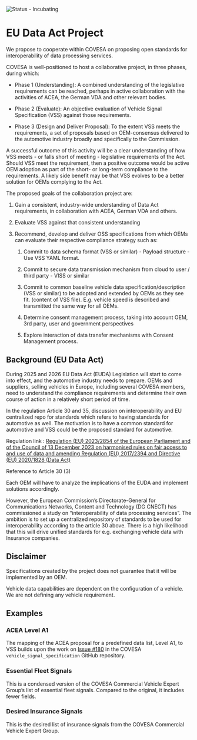 ![Status - Incubating](https://img.shields.io/static/v1?label=Status&message=Incubating&color=FEFF3A&style=for-the-badge)

# EU Data Act Project

We propose to cooperate within COVESA on proposing open standards for
interoperability of data processing services.

COVESA is well-positioned to host a collaborative project, in three
phases, during which:

* Phase 1 (Understanding): A combined understanding of the legislative
  requirements can be reached, perhaps in active collaboration with
  the activities of ACEA, the German VDA and other relevant bodies.

* Phase 2 (Evaluate): An objective evaluation of Vehicle Signal
  Specification (VSS) against those requirements.

* Phase 3 (Design and Deliver Proposal): To the extent VSS meets the
  requirements, a set of proposals based on OEM-consensus delivered to
  the automotive industry broadly and specifically to the Commission.

A successful outcome of this activity will be a clear understanding of
how VSS meets \- or falls short of meeting \- legislative requirements
of the Act. Should VSS meet the requirement, then a positive outcome
would be active OEM adoption as part of the short- or long-term
compliance to the requirements. A likely side benefit may be that VSS
evolves to be a better solution for OEMs complying to the Act.

The proposed goals of the collaboration project are:

1. Gain a consistent, industry-wide understanding of Data Act
requirements, in collaboration with ACEA, German VDA and others.

2. Evaluate VSS against that consistent understanding

3. Recommend, develop and deliver OSS specifications from which OEMs
can evaluate their respective compliance strategy such as:

   1. Commit to data schema format (VSS or similar) \- Payload
   structure \- Use VSS YAML format.

   2. Commit to secure data transmission mechanism from cloud to user
   / third party \- VISS or similar

   3. Commit to common baseline vehicle data specification/description
      (VSS or similar) to be adopted and extended by OEMs as they see
      fit. (content of VSS file).  E.g. vehicle speed is described and
      transmitted the same way for all OEMs.

   4. Determine consent management process, taking into account OEM,
   3rd party, user and government perspectives

   5. Explore interaction of data transfer mechanisms with Consent
   Management process.


## Background (EU Data Act)

During 2025 and 2026 EU Data Act (EUDA) Legislation will start to come
into effect, and the automotive industry needs to prepare. OEMs and
suppliers, selling vehicles in Europe, including several COVESA
members, need to understand the compliance requirements and determine
their own course of action in a relatively short period of time.

In the regulation Article 30 and 35, discussion on interoperability
and EU centralized repo for standards which refers to having standards
for automotive as well. The motivation is to have a common standard
for automotive and VSS could be the proposed standard for automotive.

Regulation link : [Regulation (EU) 2023/2854 of the European
Parliament and of the Council of 13 December 2023 on harmonised rules
on fair access to and use of data and amending Regulation (EU)
2017/2394 and Directive (EU) 2020/1828 (Data
Act)](https://eur-lex.europa.eu/legal-content/EN/TXT/PDF/?uri=OJ:L_202302854&qid=1711373839244)

Reference to Article 30 (3)

Each OEM will have to analyze the implications of the EUDA and
implement solutions accordingly.

However, the European Commission’s Directorate-General for
Communications Networks, Content and Technology (DG CNECT) has
commissioned a study on “interoperability of data processing
services”. The ambition is to set up a centralized repository of
standards to be used for interoperability according to the article 30
above. There is a high likelihood that this will drive unified
standards for e.g. exchanging vehicle data with Insurance companies.


## Disclaimer

Specifications created by the project does not guarantee that it will
be implemented by an OEM.

Vehicle data capabilities are dependent on the configuration of a
vehicle. We are not defining any vehicle requirement.


## Examples

### ACEA Level A1

The mapping of the ACEA proposal for a predefined data list, Level A1,
to VSS builds upon the work on [Issue
#180](https://github.com/COVESA/vehicle_signal_specification/issues/180)
in the COVESA `vehicle_signal_specification` GitHub repository.

### Essential Fleet Signals

This is a condensed version of the COVESA Commercial Vehicle Expert
Group’s list of essential fleet signals. Compared to the original, it
includes fewer fields.

### Desired Insurance Signals

This is the desired list of insurance signals from the COVESA
Commercial Vehicle Expert Group.
